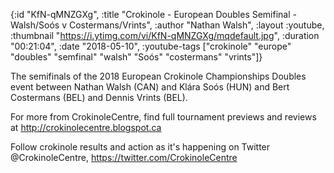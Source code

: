 {:id "KfN-qMNZGXg",
 :title
 "Crokinole - European Doubles Semifinal - Walsh/Soós v Costermans/Vrints",
 :author "Nathan Walsh",
 :layout :youtube,
 :thumbnail "https://i.ytimg.com/vi/KfN-qMNZGXg/mqdefault.jpg",
 :duration "00:21:04",
 :date "2018-05-10",
 :youtube-tags
 ["crokinole"
  "europe"
  "doubles"
  "semfinal"
  "walsh"
  "Soós"
  "costermans"
  "vrints"]}


The semifinals of the 2018 European Crokinole Championships Doubles event between Nathan Walsh (CAN) and Klára Soós (HUN) and Bert Costermans (BEL) and Dennis Vrints (BEL).

For more from CrokinoleCentre, find full tournament previews and reviews at http://crokinolecentre.blogspot.ca

Follow crokinole results and action as it's happening on Twitter @CrokinoleCentre, https://twitter.com/CrokinoleCentre
